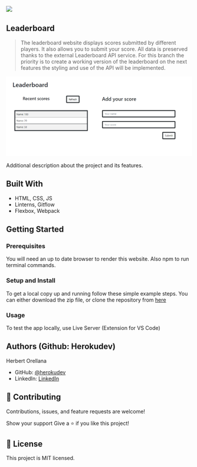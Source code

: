 ![](https://img.shields.io/badge/Microverse-blueviolet)

## Leaderboard ##

> The leaderboard website displays scores submitted by different players. It also allows you to submit your score. All data is preserved thanks to the external Leaderboard API service. For this branch the priority is to create a working version of the leaderboard on the next features the styling and use of the API will be implemented.

![screenshot](./app_screenshot.png)

Additional description about the project and its features.


## Built With

- HTML, CSS, JS
- Linterns, Gitflow
- Flexbox, Webpack


## Getting Started

### Prerequisites
You will need an up to date browser to render this website. Also npm to run terminal commands.

### Setup and Install
To get a local copy up and running follow these simple example steps. You can either download the zip file, or clone the repository from [here](https://github.com/herokudev/Leaderboard-scores/tree/basic-page-structure) 


### Usage
To test the app locally, use Live Server (Extension for VS Code)


## Authors (Github: Herokudev)
Herbert Orellana

- GitHub: [@herokudev](https://github.com/herokudev)
- LinkedIn: [LinkedIn](https://www.linkedin.com/in/herbert-armando-orellana-a0b50b34/)


## 🤝 Contributing
Contributions, issues, and feature requests are welcome!

Show your support
Give a ⭐️ if you like this project!


## 📝 License 
This project is MIT licensed.
